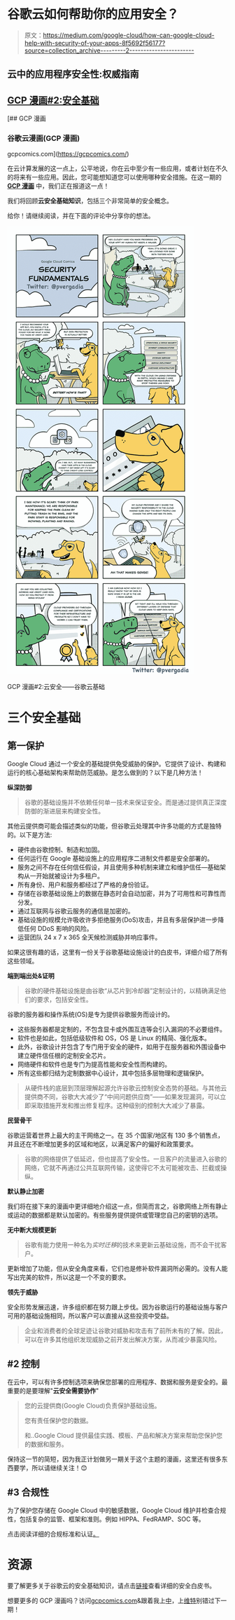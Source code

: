 # 谷歌云如何帮助你的应用安全？

> 原文：<https://medium.com/google-cloud/how-can-google-cloud-help-with-security-of-your-apps-8f5692f56177?source=collection_archive---------2----------------------->

## 云中的应用程序安全性:权威指南

## [GCP 漫画#2:安全基础](https://gcpcomics.com/)

[](https://gcpcomics.com/) [## GCP 漫画

### 谷歌云漫画(GCP 漫画)

gcpcomics.com](https://gcpcomics.com/) 

在云计算发展的这一点上，公平地说，你在云中至少有一些应用，或者计划在不久的将来有一些应用。因此，您可能想知道您可以使用哪种安全措施。在这一期的 [**GCP 漫画**](https://gcpcomics.com/) 中，我们正在报道这一点！

我们将回顾**云安全基础知识**，包括三个非常简单的安全概念。

给你！请继续阅读，并在下面的评论中分享你的想法。

![](img/affcb63bd85a2ee08c20393f519739bd.png)

GCP 漫画#2:云安全——谷歌云基础

# 三个安全基础

## 第一保护

Google Cloud 通过一个安全的基础提供免受威胁的保护。它提供了设计、构建和运行的核心基础架构来帮助防范威胁。是怎么做到的？以下是几种方法！

**纵深防御**

> 谷歌的基础设施并不依赖任何单一技术来保证安全。而是通过提供真正深度防御的渐进层来构建安全性。

其他云提供商可能会描述类似的功能，但谷歌云处理其中许多功能的方式是独特的。以下是方法:

*   硬件由谷歌控制、制造和加固。
*   任何运行在 Google 基础设施上的应用程序二进制文件都是安全部署的。
*   服务之间不存在任何信任假设，并且使用多种机制来建立和维护信任—基础架构从一开始就被设计为多租户。
*   所有身份、用户和服务都经过了严格的身份验证。
*   存储在谷歌基础设施上的数据在静态时会自动加密，并为了可用性和可靠性而分发。
*   通过互联网与谷歌云服务的通信是加密的。
*   基础设施的规模允许吸收许多拒绝服务(DoS)攻击，并且有多层保护进一步降低任何 DDoS 影响的风险。
*   运营团队 24 x 7 x 365 全天候检测威胁并响应事件。

如果这很有趣的话，这里有一份关于谷歌基础设施设计的白皮书，详细介绍了所有这些领域。

**端到端出处&证明**

> 谷歌的硬件基础设施是由谷歌“从芯片到冷却器”定制设计的，以精确满足他们的要求，包括安全性。

谷歌的服务器和操作系统(OS)是专为提供谷歌服务而设计的。

*   这些服务器都是定制的，不包含显卡或外围互连等会引入漏洞的不必要组件。
*   软件也是如此，包括低级软件和 OS，OS 是 Linux 的精简、强化版本。
*   此外，谷歌设计并包含了专门用于安全的硬件，如用于在服务器和外围设备中建立硬件信任根的定制安全芯片。
*   网络硬件和软件也是专门为提高性能和安全性而构建的。
*   所有这些都归结为定制数据中心设计，其中包括多层物理和逻辑保护。

> 从硬件栈的底层到顶层理解起源允许谷歌云控制安全态势的基础。与其他云提供商不同，谷歌大大减少了“中间问题供应商”——如果发现漏洞，可以立即采取措施开发和推出修复程序。这种级别的控制大大减少了暴露。

**民营骨干**

谷歌运营着世界上最大的主干网络之一。在 35 个国家/地区有 130 多个销售点，并且还在不断增加更多的区域和地区，以满足客户的偏好和政策要求。

> 谷歌的网络提供了低延迟，但也提高了安全性。一旦客户的流量进入谷歌的网络，它就不再通过公共互联网传输，这使得它不太可能被攻击、拦截或操纵。

**默认静止加密**

我们将在接下来的漫画中更详细地介绍这一点，但简而言之，谷歌网络上所有静止或运动的数据都是默认加密的。有些服务提供提供或管理您自己的密钥的选项。

**无中断大规模更新**

> 谷歌有能力使用一种名为*实时迁移*的技术来更新云基础设施，而不会干扰客户。

更新增加了功能，但从安全角度来看，它们也是修补软件漏洞所必需的。没有人能写出完美的软件，所以这是一个不变的要求。

**领先于威胁**

安全形势发展迅速，许多组织都在努力跟上步伐。因为谷歌运行的基础设施与客户可用的基础设施相同，所以客户可以直接从这些投资中受益。

> 企业和消费者的全球足迹让谷歌对威胁和攻击有了前所未有的了解。因此，可以在许多其他组织发现威胁之前开发出解决方案，从而减少暴露风险。

## **#2 控制**

在云中，可以有许多控制选项来确保您部署的应用程序、数据和服务是安全的。最重要的是要理解"**云安全需要协作**"

> 您的云提供商(Google Cloud)负责保护基础设施。
> 
> 您有责任保护您的数据。
> 
> 和..Google Cloud 提供最佳实践、模板、产品和解决方案来帮助您保护您的数据和服务。

保持这一节的简短，因为我正计划做另一期关于这个主题的漫画，这里还有很多东西要学，所以请继续关注！😊

## #3 合规性

为了保护您存储在 Google Cloud 中的敏感数据，Google Cloud 维护并检查合规性，包括复杂的监管、框架和准则。例如 HIPPA、FedRAMP、SOC 等。

点击阅读详细的合规标准和认证[。](https://cloud.google.com/security/compliance)

# 资源

要了解更多关于谷歌云的安全基础知识，请点击[链接](https://cloud.google.com/security/overview/whitepaper)查看详细的安全白皮书。

想要更多的 GCP 漫画吗？访问[gcpcomics.com](https://gcpcomics.com/)&跟着我上[中](/@pvergadia/)，上[维特](https://twitter.com/pvergadia)别错过下一期！